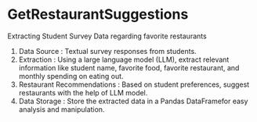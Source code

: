 # GetRestaurantSuggestions
Extracting Student Survey Data regarding favorite restaurants
1. Data Source : Textual survey responses from students.
2. Extraction : Using a large language model (LLM), extract relevant information like student name, favorite food, favorite restaurant, and monthly spending on eating out.
3. Restaurant Recommendations : Based on student preferences, suggest restaurants with the help of LLM model.
4. Data Storage : Store the extracted data in a Pandas DataFramefor easy analysis and manipulation.

